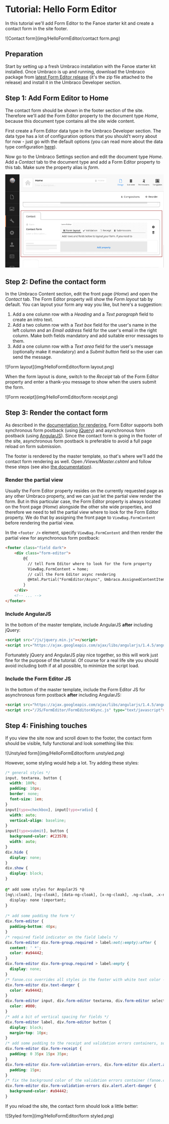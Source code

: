 # Tutorial: Hello Form Editor
In this tutorial we'll add Form Editor to the Fanoe starter kit and create a contact form in the site footer.

![Contact form](img/HelloFormEditor/contact form.png)

## Preparation
Start by setting up a fresh Umbraco installation with the Fanoe starter kit installed. Once Umbraco is up and running, download the Umbraco package from [latest Form Editor release](https://github.com/kjac/FormEditor/releases) (it's the zip file attached to the release) and install it in the Umbraco Developer section.

## Step 1: Add Form Editor to Home
The contact form should be shown in the footer section of the site. Therefore we'll add the Form Editor property to the document type *Home*, because this document type contains all the site wide content.

First create a Form Editor data type in the Umbraco Developer section. The data type has a lot of configuration options that you should't worry about for now - just go with the default options (you can read more about the data type configuration [here](../Docs/install.md)).

Now go to the Umbraco Settings section and edit the document type *Home*. Add a *Contact* tab to the document type and add a Form Editor property to this tab. Make sure the property alias is *form*.

![Document type](img/HelloFormEditor/doctype.png)


## Step 2: Define the contact form
In the Umbraco Content section, edit the front page (*Home*) and open the *Contact* tab. The Form Editor property will show the *Form layout* tab by default. You can layout your form any way you like, but here's a suggestion:
1. Add a one column row with a *Heading* and a *Text paragraph* field to create an intro text.
2. Add a two column row with a *Text box* field for the user's name in the left column and an *Email address* field for the user's email in the right column. Make both fields mandatory and add suitable error messages to them.
3. Add a one column row with a *Text area* field for the user's message (optionally make it mandatory) and a *Submit button* field so the user can send the message.

![Form layout](img/HelloFormEditor/form layout.png)

When the form layout is done, switch to the *Receipt* tab of the Form Editor property and enter a thank-you message to show when the users submit the form.

![Form receipt](img/HelloFormEditor/form receipt.png)

## Step 3: Render the contact form
As described in the [documentation for rendering](../Docs/render.md), Form Editor supports both synchronous form postback (using [jQuery](https://jquery.com/)) and asynchronous form postback (using [AngularJS](https://angularjs.org/)). Since the contact form is going in the footer of the site, asynchronous form postback is preferable to avoid a full page reload on form submission.

The footer is rendered by the master template, so that's where we'll add the contact form rendering as well. Open */Views/Master.cshtml* and follow these steps (see also [the documentation](../Docs/render.md#1-2-3-done)).

### Render the partial view
Usually the Form Editor property resides on the currently requested page as any other Umbraco property, and we can just let the partial view render the form. But in this particular case, the Form Editor property is always located on the front page (*Home*) alongside the other site wide properties, and therefore we need to tell the partial view where to look for the Form Editor property. We do that by assigning the front page to ```ViewBag.FormContent``` before rendering the partial view.

In the ```<footer />``` element, specify ```ViewBag.FormContent``` and then render the partial view for asynchronous form postback:

```html
<footer class="field dark">
    <div class="form-editor">
        @{
          // tell Form Editor where to look for the form property
          ViewBag.FormContent = home;
          // call the Form Editor async rendering
          @Html.Partial("FormEditor/Async", Umbraco.AssignedContentItem)
        }
    </div>
    <!-- ... -->
</footer>
```

### Include AngularJS
In the bottom of the master template, include AngularJS **after** including jQuery:

```html
<script src="/js/jquery.min.js"></script>
<script src="https://ajax.googleapis.com/ajax/libs/angularjs/1.4.5/angular.min.js"></script>
```

Fortunately jQuery and AngularJS play nice together, so this will work just fine for the purpose of the tutorial. Of course for a real life site you should avoid including both if at all possible, to minimize the script load.

### Include the Form Editor JS
In the bottom of the master template, include the Form Editor JS for asynchronous form postback **after** including AngularJS:

```html
<script src="https://ajax.googleapis.com/ajax/libs/angularjs/1.4.5/angular.min.js"></script>
<script src="/JS/FormEditor/FormEditorASync.js" type="text/javascript"></script>
```

## Step 4: Finishing touches
If you view the site now and scroll down to the footer, the contact form should be visible, fully functional and look something like this:

![Unstyled form](img/HelloFormEditor/form unstyled.png)

However, some styling would help a lot. Try adding these styles:

```css
/* general styles */
input, textarea, button {
  width: 100%;
  padding: 10px;
  border: none;
  font-size: 1em;
}
input[type=checkbox], input[type=radio] {
  width: auto;
  vertical-align: baseline;
}
input[type=submit], button {
  background-color: #C2357B;
  width: auto;
}
div.hide {
  display: none;
}
div.show {
  display: block;
}

@* add some styles for AngularJS *@
[ng\:cloak], [ng-cloak], [data-ng-cloak], [x-ng-cloak], .ng-cloak, .x-ng-cloak {
  display: none !important;
}

/* add some padding the form */
div.form-editor {
  padding-bottom: 40px;
}
/* required field indicator on the field labels */
div.form-editor div.form-group.required > label:not(:empty):after {
  content: ' *';
  color: #a94442;
}
div.form-editor div.form-group.required > label:empty {
  display: none;
}
/* fanoe.css overrides all styles in the footer with white text color - we need to do something about that */
div.form-editor div.text-danger {
  color: #a94442;
}
div.form-editor input, div.form-editor textarea, div.form-editor select {
  color: #000;
}
/* add a bit of vertical spacing for fields */
div.form-editor label, div.form-editor button {
  display: block;
  margin-top: 10px;
}
/* add some padding to the receipt and validation errors containers, so they align with the form layout */
div.form-editor div.form-receipt {
  padding: 0 35px 15px 35px;
}
div.form-editor div.form-validation-errors, div.form-editor div.alert.alert-danger {
  padding: 15px;
}
/* fix the background color of the validation errors container (fanoe.css makes it rather pale) */
div.form-editor div.form-validation-errors div.alert.alert-danger {
  background-color: #a94442;
}
```

If you reload the site, the contact form should look a little better:

![Styled form](img/HelloFormEditor/form styled.png)

